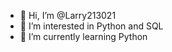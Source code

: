 - 👋 Hi, I’m @Larry213021
- 👀 I’m interested in Python and SQL
- 🌱 I’m currently learning Python
<!---
Larry213021/Larry213021 is a ✨ special ✨ repository because its `README.md` (this file) appears on your GitHub profile.
You can click the Preview link to take a look at your changes.
--->
